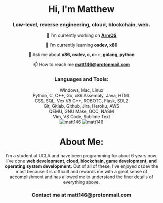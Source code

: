 <h1 align="center">Hi, I'm Matthew</h1>
<h3 align="center">Low-level, reverse engineering, cloud, blockchain, web.</h3>

<div align="center" stle="text-align: center; display: block; margin-left: auto; margin-right: auto; list-style:none;">

🔭 I’m currently working on <b>[ArmOS](https://github.com/Matt146/ArmOS)</b>

🌱 I’m currently learning **osdev, x86**

💬 Ask me about **x86, osdev, c, c++, golang, python**

📫 How to reach me **matt146@protonmail.com**
</div>

<h3 align="center">Languages and Tools:</h3>
<div  align="center" stle="text-align: center; display: block; margin-left: auto; margin-right: auto; list-style: none;">
  Windows, Mac, Linux<br/>
  Python, C, C++, Go, x86 Assembly, Java, HTML<br/>
  CSS, SQL, Vex V5 C++, ROBOTC, Flask, SDL2<br/>
  Git, Gitlab, Github, Jira, Heroku, AWS<br/>
  QEMU, GNU Make, GCC, NASM<br/>
  Vim, VS Code, Sublime Text<br/>
</div>

<div align="center" class="embeds" style="display: block; margin-left: auto; margin-right: auto; text-align: center;">
  <img style="display: inline-block;" src="https://github-readme-stats.vercel.app/api/top-langs?username=matt146&show_icons=true&locale=en&layout=compact" alt="matt146" />
  <img style="display: inline-block;" src="https://github-readme-stats.vercel.app/api?username=matt146&show_icons=true&locale=en" alt="matt146" />
</div>

<div align="center" class="about-me" style="display: block; margin-left: auto; margin-right: auto; text-align: center;">
<h1>About Me:</h1>
<p>I'm a student at UCLA and have been programming for about 6 years now. I've done <b>web development, cloud, blockchain, game development, and operating system development.</b> Out of all of these, I've enjoyed osdev the most because it is difficult and rewards me with a great sense of accomplishment and has allowed me to understand the finer details of everything above.</p>
<h3>Contact me at <b/>matt146@protonmail.com</b></h3> 
</div>
